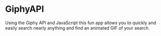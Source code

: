 # GiphyAPI

Using the Giphy API and JavaScript this fun app allows you to quickly and easily search nearly anything and find an animated GIF of your search.
